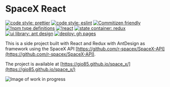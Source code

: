 # SpaceX React


[![code style: prettier](https://img.shields.io/badge/code_style-prettier-ff69b4.svg?style=flat-square)](https://github.com/prettier/prettier)
[![code style: eslint](https://img.shields.io/badge/lintener-eslint-yellowgreen)](https://github.com/eslint/eslint)
[![Commitizen friendly](https://img.shields.io/badge/commitizen-friendly-brightgreen.svg)](http://commitizen.github.io/cz-cli/)
[![!npm type definitions](https://img.shields.io/npm/types/typescript)](https://github.com/microsoft/TypeScript)
[![!react](https://img.shields.io/badge/framework-react-blue)](https://github.com/facebook/react)
[![state container: redux](https://img.shields.io/badge/state%20container-redux-blueviolet)](https://github.com/reduxjs/redux)
[![ui library: ant design](https://img.shields.io/badge/ui%20library-AntDesign-red)](https://github.com/ant-design/ant-design)
[![deploy: gh pages](https://img.shields.io/badge/deploy-ghPages-black)](https://github.com/tschaub/gh-pages)

This is a side project built with React and Redux with AntDesign as framework using the SpaceX API [https://github.com/r-spacex/SpaceX-API](https://github.com/r-spacex/SpaceX-API).

The project is available at [https://gio85.github.io/space_x/](https://gio85.github.io/space_x/)

![Image of work in progress](https://www.markspaneth.com/assets/images/blog/_list_image/02_02_18_508408464_AAB_560x292.jpg)